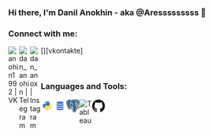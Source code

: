### Hi there, I'm Danil Anokhin - aka @Aresssssssss 👋

### Connect with me:
[<img align="left" alt="anohin1992 | VK" width="22px" src="https://cdn.jsdelivr.net/npm/simple-icons@v3/icons/vkontakte.svg" />][vkontakte]
[<img align="left" alt="dan_anohin | Telegram" width="22px" src="https://cdn.jsdelivr.net/npm/simple-icons@v3/icons/twitter.svg" />][telegram]
[<img align="left" alt="dan_anox | Instagram" width="22px" src="https://cdn.jsdelivr.net/npm/simple-icons@v3/icons/instagram.svg" />][instagram]


<br />

### Languages and Tools:
<img align="left" alt="Python" width="26px" src="https://raw.githubusercontent.com/github/explore/80688e429a7d4ef2fca1e82350fe8e3517d3494d/topics/python/python.png" />
<img align="left" alt="SQL" width="26px" src="https://raw.githubusercontent.com/github/explore/80688e429a7d4ef2fca1e82350fe8e3517d3494d/topics/sql/sql.png" />
<img align="left" alt="PostgreSQL" width="26px" src="https://raw.githubusercontent.com/github/explore/80688e429a7d4ef2fca1e82350fe8e3517d3494d/topics/postgresql/postgresql.png" />
<img align="left" alt="Tableau" width="26px" src="https://raw.githubusercontent.com/github/explore/80688e429a7d4ef2fca1e82350fe8e3517d3494d/topics/tableau/tableau.png" />
<img align="left" alt="GitHub" width="26px" src="https://raw.githubusercontent.com/github/explore/78df643247d429f6cc873026c0622819ad797942/topics/github/github.png" />

<br />
<br />

[telegram]: https://vk.com/anohin1992
[telegram]: https://t.me/dan_anohin
[instagram]: https://www.instagram.com/dan_anox2

<!---
Aresssssssss/Aresssssssss is a ✨ special ✨ repository because its `README.md` (this file) appears on your GitHub profile.
You can click the Preview link to take a look at your changes.
--->

